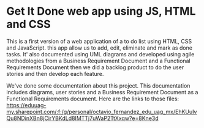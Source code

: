 # Get It Done web app using JS, HTML and CSS
This is a first version of a web application of a to do list using HTML, CSS and JavaScript. this app allow us to add, edit, eliminate and mark as done tasks.
It' also documented using UML diagrams and developed using agile methodologies from a Business Requirement Document and a Functional Requirements Document then 
we did a backlog product to do the user stories and then develop each feature. 

We've done some documentation about this project. This documentation includes diagrams, user stories and a Business Requirement Document as a Functional Requirements document. Here are the links to those files:
https://eduuag-my.sharepoint.com/:f:/g/personal/octavio_fernandez_edu_uag_mx/EhKUuIvQu8NDinXBn8jCirYBKdLd8IMTTj7uWaP2TtXxqw?e=8Kne3d

